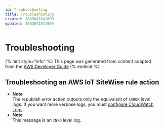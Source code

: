 ```yaml
---
id: Troubleshooting
title: Troubleshooting
created: 1683841041000
updated: 1683841041000
---
```

# Troubleshooting

{% hint style="info" %}
This page was generated from content adapted from the [AWS Developer Guide](https://github.com/awsdocs/aws-iot-sitewise-user-guide.git)
{% endhint %}

## Troubleshooting an AWS IoT SiteWise rule action

- **Note**  
The republish error action outputs only the equivalent of `ERROR` level logs\. If you want more verbose logs, you must [configure CloudWatch Logs](#configure-iot-logs)\.
- **Note**  
This message is an `INFO` level log\.

